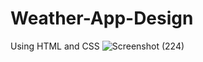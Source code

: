 # Weather-App-Design
Using HTML and CSS
![Screenshot (224)](https://user-images.githubusercontent.com/63309802/164008036-bff2604c-2333-4b68-9857-a607ca366de4.png)

